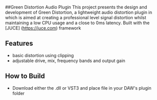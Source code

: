 ##Green Distortion Audio Plugin 
This project presents the design and development of Green Distortion, a lightweight audio distortion plugin in which is aimed at creating a professional level signal distortion whilst maintaining a low CPU usage and a close to 0ms latency. 
Built with the [JUCE] (https://juce.com) framework

## Features
- basic distortion using clipping
- adjustable drive, mix, frequency bands and output gain

## How to Build
- Download either the .dll or VST3 and place file in your DAW's plugin folder
